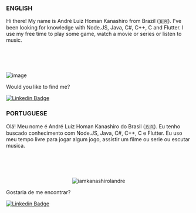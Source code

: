 ### ENGLISH

Hi there! My name is André Luiz Homan Kanashiro from Brazil (🇧🇷). I've been looking for knowledge with Node.JS, Java, C#, C++, C and Flutter. I use my free time to play some game, watch a movie or series or listen to music.

<br /><br /><br />

![image](https://github.com/iamkanashirolandre/iamkanashirolandre/blob/main/dino.gif)


Would you like to find me?

[![Linkedin Badge](https://img.shields.io/badge/-LinkedIn-blue?style=flat-square&logo=Linkedin&logoColor=white&link=https://www.linkedin.com/in/andr%C3%A9-luiz-h-kanashiro-948593185/?locale=en_US)](https://www.linkedin.com/in/andr%C3%A9-luiz-h-kanashiro-948593185/?locale=en_US)

### PORTUGUESE

Olá! Meu nome é André Luiz Homan Kanashiro do Brasil (🇧🇷). Eu tenho buscado conhecimento com Node.JS, Java, C#, C++, C e Flutter. Eu uso meu tempo livre para jogar algum jogo, assistir um filme ou serie ou escutar musica.

<br /><br /><br />

<p align="center">
<img src="https://github-readme-stats.vercel.app/api?username=iamkanashirolandre&show_icons=true" alt="iamkanashirolandre"/>
</p>

Gostaria de me encontrar?

[![Linkedin Badge](https://img.shields.io/badge/-LinkedIn-blue?style=flat-square&logo=Linkedin&logoColor=white&link=https://www.linkedin.com/in/andr%C3%A9-luiz-h-kanashiro-948593185/)](https://www.linkedin.com/in/andr%C3%A9-luiz-h-kanashiro-948593185/)
